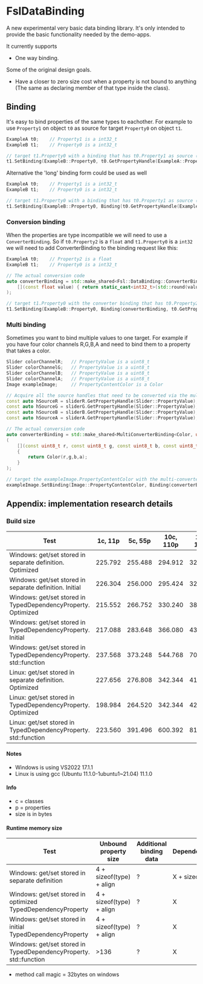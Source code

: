 # FslDataBinding

A new experimental very basic data binding library.
It's only intended to provide the basic functionality needed by the demo-apps.

It currently supports

- One way binding.

Some of the original design goals.

- Have a closer to zero size cost when a property is not bound to anything (The same as declaring member of that type inside the class).

## Binding

It's easy to bind properties of the same types to eachother. For example to use ```Property1``` on object ```t0``` as source for target ```Property0``` on object ```t1```.

```C++
ExampleA t0;    // Property1 is a int32_t
ExampleB t1;    // Property0 is a int32_t

// target t1.Property0 with a binding that has t0.Property1 as source (types match)
t1.SetBinding(ExampleB::Property0, t0.GetPropertyHandle(ExampleA::Property1));
```

Alternative the 'long' binding form could be used as well

```C++
ExampleA t0;    // Property1 is a int32_t
ExampleB t1;    // Property0 is a int32_t

// target t1.Property0 with a binding that has t0.Property1 as source (types match)
t1.SetBinding(ExampleB::Property0, Binding(t0.GetPropertyHandle(ExampleA::Property1)));
```


### Conversion binding

When the properties are type incompatible we will need to use a ```ConverterBinding```. So if ```t0.Property2``` is a ```float``` and ```t1.Property0``` is a ```int32``` we will need to add ConverterBinding to the binding request like this:

```C++
ExampleA t0;    // Property2 is a float
ExampleB t1;    // Property0 is a int32_t

// The actual conversion code
auto converterBinding = std::make_shared<Fsl::DataBinding::ConverterBinding<int32_t, float>>(
    [](const float value) { return static_cast<int32_t>(std::round(value)); }
);

// target t1.Property0 with the converter binding that has t0.Property2 as source
t1.SetBinding(ExampleB::Property0, Binding(converterBinding, t0.GetPropertyHandle(ExampleA::Property2));
```

### Multi binding

Sometimes you want to bind multiple values to one target. For example if you have four color channels R,G,B,A and need to bind them to a property that takes a color.

```C++
Slider colorChannelR;   // PropertyValue is a uint8_t
Slider colorChannelG;   // PropertyValue is a uint8_t
Slider colorChannelB;   // PropertyValue is a uint8_t
Slider colorChannelA;   // PropertyValue is a uint8_t
Image exampleImage;     // PropertyContentColor is a Color

// Acquire all the source handles that need to be converted via the multi-converter
const auto hSourceR = sliderR.GetPropertyHandle(Slider::PropertyValue);
const auto hSourceG = sliderG.GetPropertyHandle(Slider::PropertyValue);
const auto hSourceB = sliderB.GetPropertyHandle(Slider::PropertyValue);
const auto hSourceA = sliderA.GetPropertyHandle(Slider::PropertyValue);

// The actual conversion code
auto converterBinding = std::make_shared<MultiConverterBinding<Color, uint8_t, uint8_t, uint8_t, uint8_t>>
(
    [](const uint8_t r, const uint8_t g, const uint8_t b, const uint8_t a) 
    { 
        return Color(r,g,b,a); 
    }
);

// target the exampleImage.PropertyContentColor with the multi-converter binding and its sources.
exampleImage.SetBinding(Image::PropertyContentColor, Binding(converterBinding, hSourceR, hSourceG, hSourceB, hSourceA));
```

## Appendix: implementation research details

### Build size

Test                                                              | 1c, 11p | 5c, 55p | 10c, 110p | 15c, 165p | 20c, 220p | 25c, 275p | 30c, 330p
------------------------------------------------------------------|---------|---------|-----------|-----------|-----------|-----------|------------
Windows: get/set stored in separate definition. Optimized         | 225.792 | 255.488 |   294.912 |   327.680 |   390.144 |   390.144 |   422.912
Windows: get/set stored in separate definition. Initial           | 226.304 | 256.000 |   295.424 |   328.192 |   359.936 |   390.656 |   423.424
Windows: get/set stored in TypedDependencyProperty. Optimized     | 215.552 | 266.752 |   330.240 |   389.120 |   446.464 |   503.296 |   559.104
Windows: get/set stored in TypedDependencyProperty. Initial       | 217.088 | 283.648 |   366.080 |   432.128 |   495.104 |   556.544 |   617.984
Windows: get/set stored in TypedDependencyProperty. std::function | 237.568 | 373.248 |   544.768 |   705.024 |   863.232 | 1.021.440 | 1.179.648
Linux: get/set stored in separate definition. Optimized           | 227.656 | 276.808 |   342.344 |   416.072 |   481.608 |   551.240 |   620.872
Linux: get/set stored in TypedDependencyProperty. Optimized       | 198.984 | 264.520 |   342.344 |   428.360 |   510.280 |   596.296 |   678.216
Linux: get/set stored in TypedDependencyProperty. std::function   | 223.560 | 391.496 |   600.392 |   813.384 | 1.014.088 | 1.214.792 | 1.419.592

#### Notes

- Windows is using VS2022 17.1.1
- Linux is using gcc (Ubuntu 11.1.0-1ubuntu1~21.04) 11.1.0

#### Info

- c = classes
- p = properties
- size is in bytes

#### Runtime memory size

Test                                                              | Unbound property size    | Additional binding data | DependencyPropertyDefinition
------------------------------------------------------------------|--------------------------|-------------------------|--
Windows: get/set stored in separate definition                    | 4 + sizeof(type) + align | ?                       | X + sizeof(method call magic)
Windows: get/set stored in optimized TypedDependencyProperty      | 4 + sizeof(type) + align | ?                       | X
Windows: get/set stored in initial TypedDependencyProperty        | 4 + sizeof(type) + align | ?                       | X
Windows: get/set stored in TypedDependencyProperty. std::function | >136                     | ?                       | X

- method call magic = 32bytes on windows


